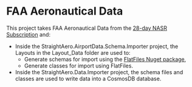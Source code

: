 # FAA Aeronautical Data
This project takes FAA Aeronautical Data from the [28-day NASR Subscription](https://www.faa.gov/air_traffic/flight_info/aeronav/aero_data/NASR_Subscription/) and:

- Inside the StraightAero.AirportData.Schema.Importer project, the Layouts in the Layout_Data folder are used to:
   - Generate schemas for import using the [FlatFiles Nuget package](https://github.com/jehugaleahsa/FlatFiles),
   - Generate classes for import using FlatFiles.
- Inside the StraightAero.Data.Importer project, the schema files and classes are used to write data into a CosmosDB database.
